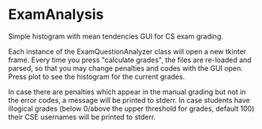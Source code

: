 # ExamAnalysis
Simple histogram with mean tendencies GUI for CS exam grading.

Each instance of the ExamQuestionAnalyzer class will open a new tkinter frame.
Every time you press "calculate grades", the files are re-loaded and parsed, so that you may change penalties and codes with the GUI open.
Press plot to see the histogram for the current grades.

In case there are penalties which appear in the manual grading but not in the error codes, a message will be printed to stderr.
In case students have illogical grades (below 0/above the upper threshold for grades, default 100) their CSE usernames will be printed to stderr.


